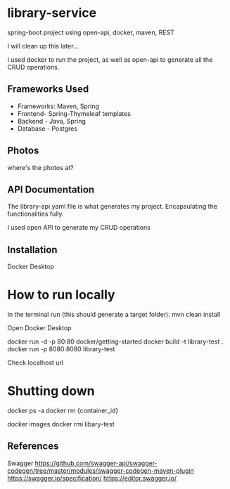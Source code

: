 # library-service
spring-boot project using open-api, docker, maven, REST

I will clean up this later...

I used docker to run the project, as well as open-api to generate all the CRUD operations. 

## Frameworks Used

- Frameworks: Maven, Spring
- Frontend- Spring-Thymeleaf templates
- Backend - Java, Spring
- Database - Postgres

## Photos

where's the photos at?

## API Documentation

The library-api.yaml file is what generates my project. 
Encapsulating the functionalities fully.

I used open API to generate my CRUD operations

## Installation

Docker Desktop


# How to run locally

In the terminal run (this should generate a target folder):
mvn clean install

Open  Docker Desktop

docker run -d -p 80:80 docker/getting-started
docker build -t library-test .
docker run -p 8080:8080 library-test

Check localhost url
# Shutting down 

docker ps -a
docker rm {container_id}

docker images
docker rmi libary-test








## References

Swagger
https://github.com/swagger-api/swagger-codegen/tree/master/modules/swagger-codegen-maven-plugin
https://swagger.io/specification/
https://editor.swagger.io/



